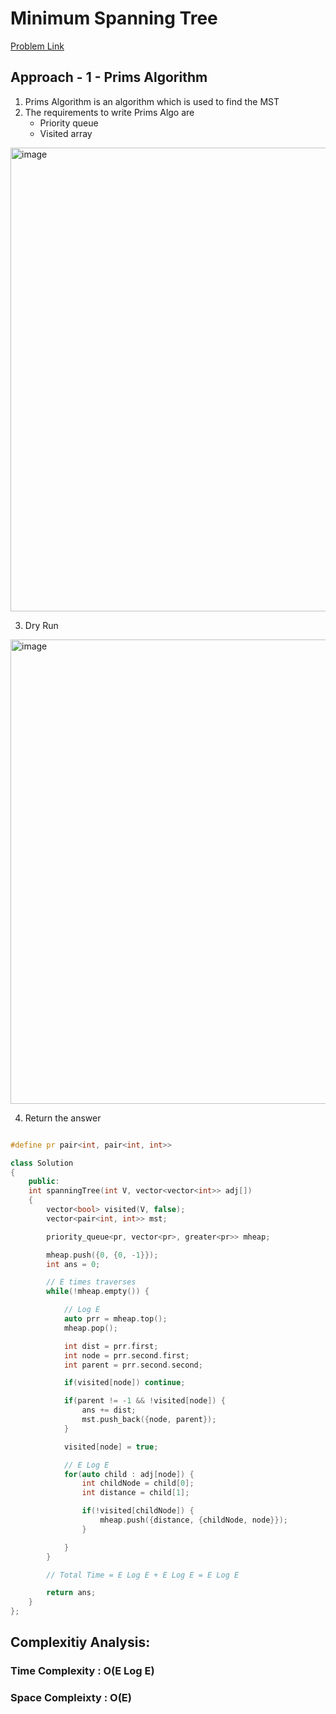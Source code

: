 # Minimum Spanning Tree

[Problem Link](https://www.geeksforgeeks.org/problems/minimum-spanning-tree/1)

## Approach - 1 - Prims Algorithm

1. Prims Algorithm is an algorithm which is used to find the MST
2. The requirements to write Prims Algo are
   - Priority queue
   - Visited array

<img width="742" alt="image" src="https://github.com/user-attachments/assets/c72c6e35-fe00-4cea-a5c8-0275e13a8698">

3. Dry Run

<img width="743" alt="image" src="https://github.com/user-attachments/assets/1769e39f-328e-4b86-8309-b6512124bb82">

4. Return the answer

```c++

#define pr pair<int, pair<int, int>>

class Solution
{
	public:
    int spanningTree(int V, vector<vector<int>> adj[])
    {
        vector<bool> visited(V, false);
        vector<pair<int, int>> mst;

        priority_queue<pr, vector<pr>, greater<pr>> mheap;

        mheap.push({0, {0, -1}});
        int ans = 0;

        // E times traverses
        while(!mheap.empty()) {

            // Log E
            auto prr = mheap.top();
            mheap.pop();

            int dist = prr.first;
            int node = prr.second.first;
            int parent = prr.second.second;

            if(visited[node]) continue;

            if(parent != -1 && !visited[node]) {
                ans += dist;
                mst.push_back({node, parent});
            }

            visited[node] = true;

            // E Log E
            for(auto child : adj[node]) {
                int childNode = child[0];
                int distance = child[1];

                if(!visited[childNode]) {
                    mheap.push({distance, {childNode, node}});
                }

            }
        }

        // Total Time = E Log E + E Log E = E Log E

        return ans;
    }
};


```

## Complexitiy Analysis:

### Time Complexity : O(E Log E)

### Space Compleixty : O(E)
